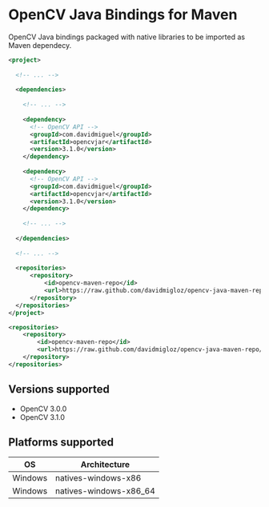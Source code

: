 # OpenCV Java Bindings for Maven

OpenCV Java bindings packaged with native libraries to be imported as Maven dependecy.

```xml
<project>
  
  <!-- ... -->
  
  <dependencies>
    
    <!-- ... -->
    
    <dependency>
      <!-- OpenCV API -->
      <groupId>com.davidmiguel</groupId>
      <artifactId>opencvjar</artifactId>
      <version>3.1.0</version>
    </dependency>
    
    <dependency>
      <!-- OpenCV API -->
      <groupId>com.davidmiguel</groupId>
      <artifactId>opencvjar</artifactId>
      <version>3.1.0</version>
    </dependency>
    
    <!-- ... -->
    
  </dependencies>
  
  <!-- ... -->
  
  <repositories>
      <repository>
          <id>opencv-maven-repo</id>
          <url>https://raw.github.com/davidmigloz/opencv-java-maven-repo/master</url>
      </repository>
  </repositories>
</project>
```


```xml
<repositories>
    <repository>
        <id>opencv-maven-repo</id>
        <url>https://raw.github.com/davidmigloz/opencv-java-maven-repo/master</url>
    </repository>
</repositories>
```

## Versions supported

- OpenCV 3.0.0
- OpenCV 3.1.0

## Platforms supported

OS | Architecture
--- | ---
Windows | natives-windows-x86
Windows | natives-windows-x86_64
